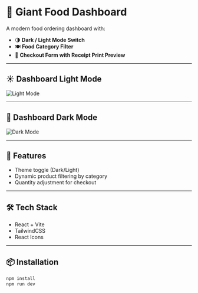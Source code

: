 # 🍔 Giant Food Dashboard

A modern food ordering dashboard with:

- 🌗 **Dark / Light Mode Switch**
- 🍽️ **Food Category Filter**
- 🧾 **Checkout Form with Receipt Print Preview**

---

## ☀️ Dashboard Light Mode

![Light Mode](https://github.com/user-attachments/assets/e3a7a762-d352-459e-995e-eefb87750c6c)

---

## 🌙 Dashboard Dark Mode

![Dark Mode](https://github.com/user-attachments/assets/cbc8966a-6875-4705-8907-6602e8e82018)

---

## 🚀 Features

- Theme toggle (Dark/Light)
- Dynamic product filtering by category
- Quantity adjustment for checkout

---

## 🛠️ Tech Stack

- React + Vite
- TailwindCSS
- React Icons

---

## 📦 Installation

```bash
npm install
npm run dev
